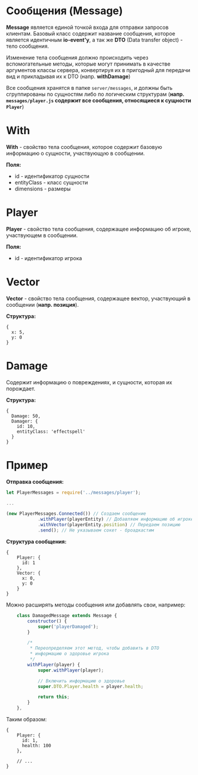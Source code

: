 # Сообщения (Message)

**Message** является единой точкой входа для отправки
запросов клиентам. Базовый класс содержит название сообщения, 
которое является идентичным **io-event'у**, а так же **DTO** (Data transfer object) - тело сообщения.

Изменение тела сообщения должно происходить через вспомогательные методы,
которые могут принимать в качестве аргументов классы сервера, 
конвертируя их в пригодный для передачи вид и прикладывая их к DTO (напр. **withDamage**)

Все сообщения хранятся в папке `server/messages`, и должны быть сгруппированы
по сущностям либо по логическим структурам (**напр. `messages/player.js` содержит все сообщения, относящиеся 
к сущности `Player`**)

# With

**With** - свойство тела сообщения, которое содержит базовую
информацию о сущности, участвующую в сообщении. 

**Поля:**

- id - идентификатор сущности
- entityClass - класс сущности
- dimensions - размеры

# Player

**Player** - свойство тела сообщения, содержащее информацию об игроке,
участвующем в сообщении.

**Поля:**

- id - идентификатор игрока

# Vector

**Vector** - свойство тела сообщения, содержащее вектор, участвующий
в сообщении (**напр. позиция**).

**Структура:**
```
{
  x: 5,
  y: 0
}
```

# Damage

Содержит информацию о повреждениях, и сущности, которая их порождает.

**Структура:**
```
{
  Damage: 50,
  Damager: {
    id: 10,
    entityClass: 'effectspell'
  }
}
```

# Пример

**Отправка сообщения:**

```js
let PlayerMessages = require('../messages/player');

...

(new PlayerMessages.Connected()) // Создаем сообщение
            .withPlayer(playerEntity) // Добавляем информацию об игроке
            .withVector(playerEntity.position) // Передаем позицию
            .send(); // Не указываем сокет - броадкастим
```

**Структура сообщения:**
```
{ 
    Player: { 
      id: 1 
    }, 
    Vector: { 
      x: 0, 
      y: 0 
    } 
}
```

Можно расширять методы сообщения или добавлять свои, например:

```js
    class DamagedMessage extends Message {
        constructor() {
            super('playerDamaged');
        }

        /*
         * Переопределяем этот метод, чтобы добавить в DTO
         * информацию о здоровье игрока
         */
        withPlayer(player) {
            super.withPlayer(player);

            // Включить информацию о здоровье
            super.DTO.Player.health = player.health;

            return this;
        }
    },
```

Таким образом:
```
{ 
    Player: { 
      id: 1,
      health: 100
    }, 
    
    // ...
}
```